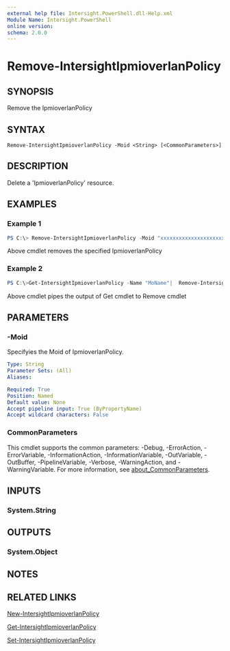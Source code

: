 ```yaml
---
external help file: Intersight.PowerShell.dll-Help.xml
Module Name: Intersight.PowerShell
online version:
schema: 2.0.0
---
```


# Remove-IntersightIpmioverlanPolicy

## SYNOPSIS
Remove the IpmioverlanPolicy

## SYNTAX

```
Remove-IntersightIpmioverlanPolicy -Moid <String> [<CommonParameters>]
```

## DESCRIPTION
Delete a &apos;IpmioverlanPolicy&apos; resource.

## EXAMPLES

### Example 1
```powershell
PS C:\> Remove-IntersightIpmioverlanPolicy -Moid "xxxxxxxxxxxxxxxxxxxxxxxxxxx"
```
Above cmdlet removes the specified IpmioverlanPolicy 

### Example 2
```powershell
PS C:\>Get-IntersightIpmioverlanPolicy -Name "MoName"|  Remove-IntersightIpmioverlanPolicy
```
Above cmdlet pipes the output of Get cmdlet to Remove cmdlet

## PARAMETERS

### -Moid
Specifyies the Moid of IpmioverlanPolicy.

```yaml
Type: String
Parameter Sets: (All)
Aliases:

Required: True
Position: Named
Default value: None
Accept pipeline input: True (ByPropertyName)
Accept wildcard characters: False
```

### CommonParameters
This cmdlet supports the common parameters: -Debug, -ErrorAction, -ErrorVariable, -InformationAction, -InformationVariable, -OutVariable, -OutBuffer, -PipelineVariable, -Verbose, -WarningAction, and -WarningVariable. For more information, see [about_CommonParameters](http://go.microsoft.com/fwlink/?LinkID=113216).

## INPUTS

### System.String

## OUTPUTS

### System.Object
## NOTES

## RELATED LINKS

[New-IntersightIpmioverlanPolicy](./New-IntersightIpmioverlanPolicy.md)

[Get-IntersightIpmioverlanPolicy](./Get-IntersightIpmioverlanPolicy.md)

[Set-IntersightIpmioverlanPolicy](./Set-IntersightIpmioverlanPolicy.md)

